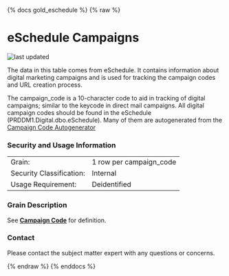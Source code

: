 {% docs gold_eschedule %}
{% raw %}

# eSchedule Campaigns

![last updated](assets/update_badges/staging_eservices_registrations.svg)

The data in this table comes from eSchedule. It contains information about digital marketing
campaigns and is used for tracking the campaign codes and URL creation process.

The campaign_code is a 10-character code to aid in tracking of digital campaigns; 
similar to the keycode in direct mail campaigns. All digital campaign codes should be found in the
eSchedule (PRDDM1.Digital.dbo.eSchedule).  Many of them are autogenerated from the
[Campaign Code Autogenerator](https://metadata.aaalife-data.com/campaign_code/)

### Security and Usage Information
|                          |                         |
|--------------------------|-------------------------|
| Grain:                   | 1 row per campaign_code |
| Security Classification: | Internal                |
| Usage Requirement:       | Deidentified            |

### Grain Description
See [**Campaign Code**](#!/exposure/docs.business_glossary.glossary#campaign_code)
for definition.

### Contact
Please contact the subject matter expert with any questions or concerns.

{% endraw %}
{% enddocs %}